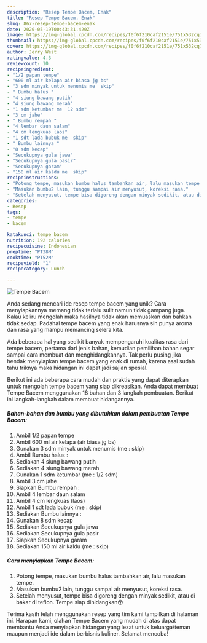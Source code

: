```yaml
---
description: "Resep Tempe Bacem, Enak"
title: "Resep Tempe Bacem, Enak"
slug: 867-resep-tempe-bacem-enak
date: 2020-05-19T00:43:31.420Z
image: https://img-global.cpcdn.com/recipes/f0f6f210caf2151e/751x532cq70/tempe-bacem-foto-resep-utama.jpg
thumbnail: https://img-global.cpcdn.com/recipes/f0f6f210caf2151e/751x532cq70/tempe-bacem-foto-resep-utama.jpg
cover: https://img-global.cpcdn.com/recipes/f0f6f210caf2151e/751x532cq70/tempe-bacem-foto-resep-utama.jpg
author: Jerry West
ratingvalue: 4.3
reviewcount: 10
recipeingredient:
- "1/2 papan tempe"
- "600 ml air kelapa air biasa jg bs"
- "3 sdm minyak untuk menumis me  skip"
- " Bumbu halus "
- "4 siung bawang putih"
- "4 siung bawang merah"
- "1 sdm ketumbar me  12 sdm"
- "3 cm jahe"
- " Bumbu rempah "
- "4 lembar daun salam"
- "4 cm lengkuas laos"
- "1 sdt lada bubuk me  skip"
- " Bumbu lainnya "
- "8 sdm kecap"
- "Secukupnya gula jawa"
- "Secukupnya gula pasir"
- "Secukupnya garam"
- "150 ml air kaldu me  skip"
recipeinstructions:
- "Potong tempe, masukan bumbu halus tambahkan air, lalu masukan tempe."
- "Masukan bumbu2 lain, tunggu sampai air menyusut, koreksi rasa."
- "Setelah menyusut, tempe bisa digoreng dengan minyak sedikit, atau di bakar di teflon. Tempe siap dihidangkan😚"
categories:
- Resep
tags:
- tempe
- bacem

katakunci: tempe bacem 
nutrition: 192 calories
recipecuisine: Indonesian
preptime: "PT38M"
cooktime: "PT52M"
recipeyield: "1"
recipecategory: Lunch

---
```



![Tempe Bacem](https://img-global.cpcdn.com/recipes/f0f6f210caf2151e/751x532cq70/tempe-bacem-foto-resep-utama.jpg)

Anda sedang mencari ide resep tempe bacem yang unik? Cara menyiapkannya memang tidak terlalu sulit namun tidak gampang juga. Kalau keliru mengolah maka hasilnya tidak akan memuaskan dan bahkan tidak sedap. Padahal tempe bacem yang enak harusnya sih punya aroma dan rasa yang mampu memancing selera kita.



Ada beberapa hal yang sedikit banyak mempengaruhi kualitas rasa dari tempe bacem, pertama dari jenis bahan, kemudian pemilihan bahan segar sampai cara membuat dan menghidangkannya. Tak perlu pusing jika hendak menyiapkan tempe bacem yang enak di rumah, karena asal sudah tahu triknya maka hidangan ini dapat jadi sajian spesial.


Berikut ini ada beberapa cara mudah dan praktis yang dapat diterapkan untuk mengolah tempe bacem yang siap dikreasikan. Anda dapat membuat Tempe Bacem menggunakan 18 bahan dan 3 langkah pembuatan. Berikut ini langkah-langkah dalam membuat hidangannya.

<!--inarticleads1-->

##### Bahan-bahan dan bumbu yang dibutuhkan dalam pembuatan Tempe Bacem:

1. Ambil 1/2 papan tempe
1. Ambil 600 ml air kelapa (air biasa jg bs)
1. Gunakan 3 sdm minyak untuk menumis (me : skip)
1. Ambil  Bumbu halus :
1. Sediakan 4 siung bawang putih
1. Sediakan 4 siung bawang merah
1. Gunakan 1 sdm ketumbar (me : 1/2 sdm)
1. Ambil 3 cm jahe
1. Siapkan  Bumbu rempah :
1. Ambil 4 lembar daun salam
1. Ambil 4 cm lengkuas (laos)
1. Ambil 1 sdt lada bubuk (me : skip)
1. Sediakan  Bumbu lainnya :
1. Gunakan 8 sdm kecap
1. Sediakan Secukupnya gula jawa
1. Sediakan Secukupnya gula pasir
1. Siapkan Secukupnya garam
1. Sediakan 150 ml air kaldu (me : skip)




<!--inarticleads2-->

##### Cara menyiapkan Tempe Bacem:

1. Potong tempe, masukan bumbu halus tambahkan air, lalu masukan tempe.
1. Masukan bumbu2 lain, tunggu sampai air menyusut, koreksi rasa.
1. Setelah menyusut, tempe bisa digoreng dengan minyak sedikit, atau di bakar di teflon. Tempe siap dihidangkan😚




Terima kasih telah menggunakan resep yang tim kami tampilkan di halaman ini. Harapan kami, olahan Tempe Bacem yang mudah di atas dapat membantu Anda menyiapkan hidangan yang lezat untuk keluarga/teman maupun menjadi ide dalam berbisnis kuliner. Selamat mencoba!
